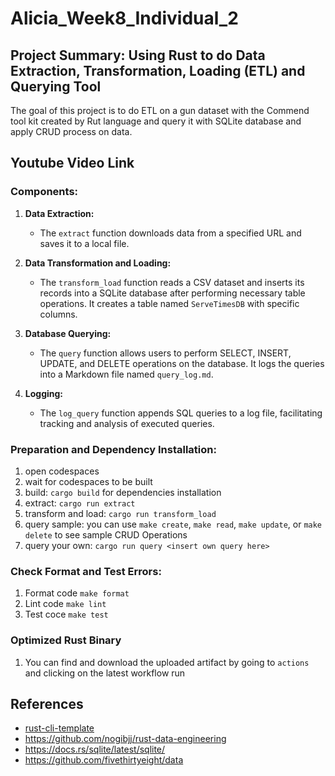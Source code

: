 # Alicia_Week8_Individual_2
## Project Summary: Using Rust to do Data Extraction, Transformation, Loading (ETL) and Querying Tool

The goal of this project is to do ETL on a gun dataset with the Commend tool kit created by Rut language and query it with SQLite database and apply CRUD process on data.

## Youtube Video Link 


### Components:

1. **Data Extraction:**
   - The `extract` function downloads data from a specified URL and saves it to a local file.

2. **Data Transformation and Loading:**
   - The `transform_load` function reads a CSV dataset and inserts its records into a SQLite database after performing necessary table operations. It creates a table named `ServeTimesDB` with specific columns.

3. **Database Querying:**
   - The `query` function allows users to perform SELECT, INSERT, UPDATE, and DELETE operations on the database. It logs the queries into a Markdown file named `query_log.md`.

4. **Logging:**
   - The `log_query` function appends SQL queries to a log file, facilitating tracking and analysis of executed queries.

### Preparation and Dependency Installation: 
1. open codespaces 
2. wait for codespaces to be built 
3. build: `cargo build` for dependencies installation
4. extract: `cargo run extract`
5. transform and load: `cargo run transform_load`
6. query sample: you can use `make create`, `make read`, `make update`, or `make delete` to see sample CRUD Operations
7. query your own: `cargo run query <insert own query here>`

### Check Format and Test Errors: 
1. Format code `make format`
2. Lint code `make lint`
3. Test coce `make test`

### Optimized Rust Binary
1. You can find and download the uploaded artifact by going to `actions` and clicking on the latest workflow run


## References
* [rust-cli-template](https://github.com/kbknapp/rust-cli-template)
* https://github.com/nogibjj/rust-data-engineering
* https://docs.rs/sqlite/latest/sqlite/
* https://github.com/fivethirtyeight/data
